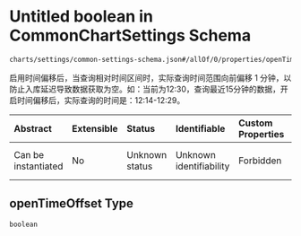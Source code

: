 # Untitled boolean in CommonChartSettings Schema

```txt
charts/settings/common-settings-schema.json#/allOf/0/properties/openTimeOffset
```

启用时间偏移后，当查询相对时间区间时，实际查询时间范围向前偏移 1 分钟，以防止入库延迟导致数据获取为空。如：当前为12:30，查询最近15分钟的数据，开启时间偏移后，实际查询的时间是：12:14-12:29。

| Abstract            | Extensible | Status         | Identifiable            | Custom Properties | Additional Properties | Access Restrictions | Defined In                                                                                                 |
| :------------------ | :--------- | :------------- | :---------------------- | :---------------- | :-------------------- | :------------------ | :--------------------------------------------------------------------------------------------------------- |
| Can be instantiated | No         | Unknown status | Unknown identifiability | Forbidden         | Allowed               | none                | [common-settings-schema.json\*](../out/charts/settings/common-settings-schema.json "open original schema") |

## openTimeOffset Type

`boolean`
